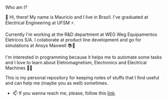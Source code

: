 Who am I? 

👋 Hi, there! My name is Maurício and I live in Brazil. I've graduated at Electrical Engineering at UFSM ⚡.

Currently I'm working at the R&D department at WEG Weg Equipamentos Eletricos S/A. I colaborate at product line development and go for simulations at Ansys Maxwell 📚📝

I'm interested in programming because it helps me to automate some tasks and I love to learn about Eletromagnetism, Electronics and Electrical Machines 🤖💡

This is my personal repository for keeping notes of stuffs that I find useful and can help me (maybe you as well) sometimes.

- 📫 If you wanna reach me, please, follow this [link](https://www.linkedin.com/in/mauriciocarazzoc/).
